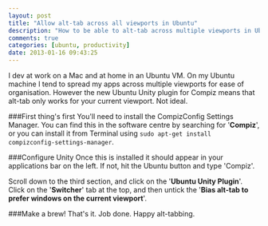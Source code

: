 ```yaml
---
layout: post
title: "Allow alt-tab across all viewports in Ubuntu"
description: "How to be able to alt-tab across multiple viewports in Ubuntu"
comments: true
categories: [ubuntu, productivity]
date: 2013-01-16 09:43:25
---
```


I dev at work on a Mac and at home in an Ubuntu VM. On my Ubuntu machine I tend to spread my apps across multiple viewports for ease of organisation. However the new Ubuntu Unity plugin for Compiz means that alt-tab only works for your current viewport. Not ideal.

###First thing's first
You'll need to install the CompizConfig Settings Manager. You can find this in the software centre by searching for '**Compiz**', or you can install it from Terminal using `sudo apt-get install compizconfig-settings-manager`.

###Configure Unity
Once this is installed it should appear in your applications bar on the left. If not, hit the Ubuntu button and type 'Compiz'.  

Scroll down to the third section, and click on the '**Ubuntu Unity Plugin**'. Click on the '**Switcher**' tab at the top, and then untick the '**Bias alt-tab to prefer windows on the current viewport**'.

###Make a brew!
That's it. Job done. Happy alt-tabbing.